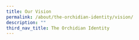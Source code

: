 ```yaml
---
title: Our Vision
permalink: /about/the-orchidian-identity/vision/
description: ""
third_nav_title: The Orchidian Identity
---
```

